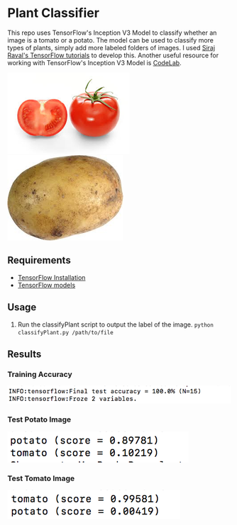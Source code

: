 # Plant Classifier
This repo uses TensorFlow's Inception V3 Model to classify whether an image is a tomato or a potato. 
The model can be used to classify more types of plants, simply add more labeled folders of images. 
I used [Siraj Raval's TensorFlow tutorials](https://www.youtube.com/watch?v=QfNvhPx5Px8) to develop this. 
Another useful resource for working with TensorFlow's Inception V3 Model is [CodeLab](https://codelabs.developers.google.com/codelabs/tensorflow-for-poets/?utm_campaign=chrome_series_machinelearning_063016&utm_source=gdev&utm_medium=yt-desc#0).

![el](plant_photos/tomato/2Q==.jpg)
![el](plant_photos/potato/images.jpg)

## Requirements

* [TensorFlow Installation](https://www.tensorflow.org/install/)
* [TensorFlow models](https://github.com/tensorflow/tensorflow)

## Usage

1. Run the classifyPlant script to output the label of the image. 
   `python classifyPlant.py /path/to/file`
  
## Results

### Training Accuracy
![accuracy](accuracies/test_accuracy.png)
### Test Potato Image
![accuracy](accuracies/potato_test.png)
### Test Tomato Image
![accuracy](accuracies/tomato_test.png)


